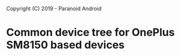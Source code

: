 Copyright (C) 2019 - Paranoid Android

Common device tree for OnePlus SM8150 based devices
==============